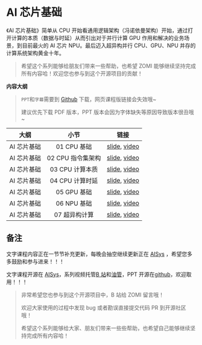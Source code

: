 <!--Copyright © ZOMI 适用于[License](https://github.com/chenzomi12/AISystem)版权许可-->

# AI 芯片基础

《AI 芯片基础》简单从 CPU 开始看通用逻辑架构（冯诺依曼架构）开始，通过打开计算的本质（数据与时延）从而引出对于并行计算 GPU 作用和解决的业务场景，到目前最火的 AI 芯片 NPU。最后迈入超异构并行 CPU、GPU、NPU 并存的计算系统架构黄金十年。

> 希望这个系列能够给朋友们带来一些帮助，也希望 ZOMI 能够继续坚持完成所有内容哈！欢迎您也参与到这个开源项目的贡献！

**内容大纲**

> `PPT`和`字幕`需要到 [Github](https://github.com/chenzomi12/AISystem) 下载，网页课程版链接会失效哦~
>
> 建议优先下载 PDF 版本，PPT 版本会因为字体缺失等原因导致版本很丑哦~

| 大纲 | 小节 | 链接|
|:--:|:--:|:--:|
| AI 芯片基础 | 01 CPU 基础| [slide](./01.cpu_base.pdf), [video](https://www.bilibili.com/video/BV1tv4y1V72f/)|
| AI 芯片基础 | 02 CPU 指令集架构 | [slide](./02.cpu_isa.pdf), [video](https://www.bilibili.com/video/BV1ro4y1W7xN/) |
| AI 芯片基础 | 03 CPU 计算本质| [slide](./03.cpu_data.pdf), [video](https://www.bilibili.com/video/BV17X4y1k7eF/)|
| AI 芯片基础 | 04 CPU 计算时延| [slide](./04.cpu_latency.pdf), [video](https://www.bilibili.com/video/BV1Qk4y1i7GT/) |
| AI 芯片基础 | 05 GPU 基础| [slide](./05.gpu.pdf), [video](https://www.bilibili.com/video/BV1sM411T72Q/) |
| AI 芯片基础 | 06 NPU 基础| [slide](./06.npu.pptx), [video](https://www.bilibili.com/video/BV1Rk4y1e77n/)|
| AI 芯片基础 | 07 超异构计算 | [slide](./07.future.pdf), [video](https://www.bilibili.com/video/BV1YM4y117VK) |

## 备注

文字课程内容正在一节节补充更新，每晚会抽空继续更新正在 [AISys](https://chenzomi12.github.io/) ，希望您多多鼓励和参与进来！！！

文字课程开源在 [AISys](https://chenzomi12.github.io/)，系列视频托管[B 站](https://space.bilibili.com/517221395)和[油管](https://www.youtube.com/@ZOMI666/videos)，PPT 开源在[github](https://github.com/chenzomi12/AISystem)，欢迎取用！！！

> 非常希望您也参与到这个开源项目中，B 站给 ZOMI 留言哦！
>
> 欢迎大家使用的过程中发现 bug 或者勘误直接提交代码 PR 到开源社区哦！
>
> 希望这个系列能够给大家、朋友们带来一些些帮助，也希望自己能够继续坚持完成所有内容哈！
